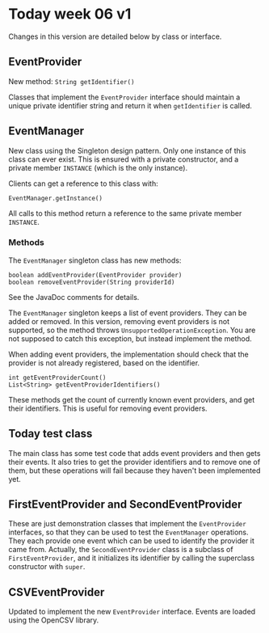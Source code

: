 # Today week 06 v1

Changes in this version are detailed below by class or interface.

## EventProvider

New method: `String getIdentifier()`

Classes that implement the `EventProvider` interface should
maintain a unique private identifier string and return it
when `getIdentifier` is called.

## EventManager

New class using the Singleton design pattern.
Only one instance of this class can ever exist.
This is ensured with a private constructor, and
a private member `INSTANCE` (which is the only instance).

Clients can get a reference to this class with:

    EventManager.getInstance()

All calls to this method return a reference to the same
private member `INSTANCE`.

### Methods

The `EventManager` singleton class has new methods:

    boolean addEventProvider(EventProvider provider)
    boolean removeEventProvider(String providerId)

See the JavaDoc comments for details.

The `EventManager` singleton keeps a list of event providers.
They can be added or removed. In this version, removing
event providers is not supported, so the method throws
`UnsupportedOperationException`. You are not supposed to catch
this exception, but instead implement the method.

When adding event providers, the implementation should check
that the provider is not already registered, based on the identifier.

    int getEventProviderCount()
    List<String> getEventProviderIdentifiers()

These methods get the count of currently known event providers,
and get their identifiers. This is useful for removing event
providers.

## Today test class

The main class has some test code that adds event providers
and then gets their events. It also tries to get the provider
identifiers and to remove one of them, but these operations will
fail because they haven't been implemented yet.

## FirstEventProvider and SecondEventProvider

These are just demonstration classes that implement the 
`EventProvider` interfaces, so that they can be used to
test the `EventManager` operations. They each provide one
event which can be used to identify the provider it came
from. Actually, the `SecondEventProvider` class is a subclass
of `FirstEventProvider`, and it initializes its identifier
by calling the superclass constructor with `super`.

## CSVEventProvider

Updated to implement the new `EventProvider` interface.
Events are loaded using the OpenCSV library.

